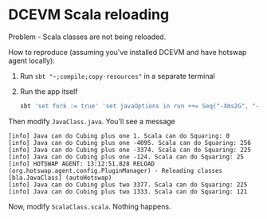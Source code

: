 # DCEVM Scala reloading

Problem - Scala classes are not being reloaded.

How to reproduce (assuming you've installed DCEVM and have hotswap agent locally):

1. Run `sbt "~;compile;copy-resources"` in a separate terminal
2. Run the app itself
    
    ```bash
    sbt 'set fork := true' 'set javaOptions in run ++= Seq("-Xms2G", "-XXaltjvm=dcevm", "-javaagent:hotswap-agent.jar=autoHotswap=true")' 'run-main bla.Main'
    ```

Then modify `JavaClass.java`. You'll see a message

```
[info] Java can do Cubing plus one 1. Scala can do Squaring: 0
[info] Java can do Cubing plus one -4095. Scala can do Squaring: 256
[info] Java can do Cubing plus one -3374. Scala can do Squaring: 225
[info] Java can do Cubing plus one -124. Scala can do Squaring: 25
[info] HOTSWAP AGENT: 13:12:51.828 RELOAD (org.hotswap.agent.config.PluginManager) - Reloading classes [bla.JavaClass] (autoHotswap)
[info] Java can do Cubing plus two 3377. Scala can do Squaring: 225
[info] Java can do Cubing plus two 1333. Scala can do Squaring: 121
```

Now, modify `ScalaClass.scala`. Nothing happens.
